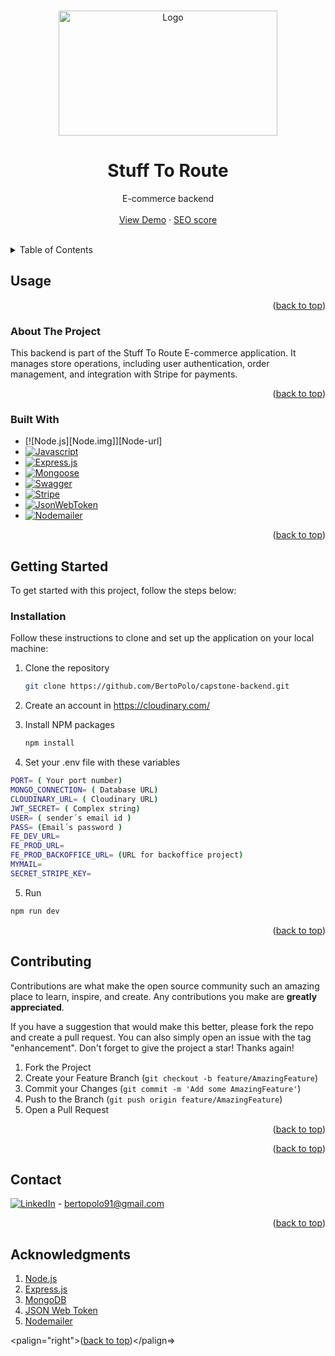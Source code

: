 <a name="readme-top"></a>

<!-- PROJECT LOGO -->
<br />
<div align="center">
    <img src="https://stufftoroute.vercel.app/STR_LOGIN.avif" alt="Logo" width="350" height="200">
  
  <h1 align="center">Stuff To Route</h1>

   <p align="center">
    E-commerce backend
    <br />
    <br />
    <a href="https://stufftoroute.vercel.app" target="_blank" rel="noopener noreferrer">View Demo</a>
    ·
    <a href="https://pagespeed.web.dev/analysis/https-stufftoroute-vercel-app/7hlq5fiq11?form_factor=mobile" target="_blank" rel="noopener noreferrer">
      SEO score
    </a>
  </p>
</div>

<br/>

<!-- TABLE OF CONTENTS -->
<details>
  <summary>Table of Contents</summary>
  <ol>
    <li>
      <a href="#usage">Usage</a>
      <ul>
      <li><a href="#about-the-project">About The Project</a></li>
        <li><a href="#built-with">Built With</a></li>
      </ul>      
    </li>
    <li>
      <a href="#getting-started">Getting Started</a>
      <ul>
        <li><a href="#installation">Installation</a></li>
      </ul>
    </li>
    <li><a href="#contributing">Contributing</a></li>
    <li><a href="#contact">Contact</a></li>
    <li><a href="#acknowledgments">Acknowledgments</a></li>
  </ol>
</details>

## Usage

<p align="right">(<a href="#readme-top">back to top</a>)</p>

<!-- ABOUT THE PROJECT -->

### About The Project

This backend is part of the Stuff To Route E-commerce application. It manages store operations, including user authentication, order management, and integration with Stripe for payments.

<p align="right">(<a href="#readme-top">back to top</a>)</p>

### Built With

- [![Node.js][Node.img]][Node-url]
- [![Javascript][Javascript.img]][Javascript-url]
- [![Express.js][Express.img]][Express-url]
- [![Mongoose][Mongoose.img]][Mongoose-url]
- [![Swagger][Swagger.img]][Swagger-url]
- [![Stripe][Stripe.img]][Stripe-url]
- [![JsonWebToken][JsonWebToken.img]][JsonWebToken-url]
- [![Nodemailer][Nodemailer.img]][Nodemailer-url]

<p align="right">(<a href="#readme-top">back to top</a>)</p>

<!-- GETTING STARTED -->

## Getting Started

To get started with this project, follow the steps below:

### Installation

Follow these instructions to clone and set up the application on your local machine:

1. Clone the repository
   ```sh
   git clone https://github.com/BertoPolo/capstone-backend.git
   ```
2. Create an account in https://cloudinary.com/

3. Install NPM packages
   ```sh
   npm install
   ```
4. Set your .env file with these variables

```sh
PORT= ( Your port number)
MONGO_CONNECTION= ( Database URL)
CLOUDINARY_URL= ( Cloudinary URL)
JWT_SECRET= ( Complex string)
USER= ( sender´s email id )
PASS= (Email´s password )
FE_DEV_URL=
FE_PROD_URL=
FE_PROD_BACKOFFICE_URL= (URL for backoffice project)
MYMAIL=
SECRET_STRIPE_KEY=
```

5. Run

```sh
npm run dev
```

<p align="right">(<a href="#readme-top">back to top</a>)</p>

<!-- CONTRIBUTING -->

## Contributing

Contributions are what make the open source community such an amazing place to learn, inspire, and create. Any contributions you make are **greatly appreciated**.

If you have a suggestion that would make this better, please fork the repo and create a pull request. You can also simply open an issue with the tag "enhancement".
Don't forget to give the project a star! Thanks again!

1. Fork the Project
2. Create your Feature Branch (`git checkout -b feature/AmazingFeature`)
3. Commit your Changes (`git commit -m 'Add some AmazingFeature'`)
4. Push to the Branch (`git push origin feature/AmazingFeature`)
5. Open a Pull Request

<p align="right">(<a href="#readme-top">back to top</a>)</p>

<!-- LICENSE -->

<!--
## License

Distributed under the MIT License. See `LICENSE.txt` for more information.

-->
<p align="right">(<a href="#readme-top">back to top</a>)</p>

<!-- CONTACT -->

## Contact

[![LinkedIn][linkedin-img]][linkedin-url] - bertopolo91@gmail.com

<p align="right">(<a href="#readme-top">back to top</a>)</p>

<!-- ACKNOWLEDGMENTS -->

## Acknowledgments

<!--
Use this space to list resources you find helpful and would like to give credit to. I've included a few of my favorites to kick things off!
-->
<ol>
  
<li> <a href="">Node.js</a></li>  
<li><a href="https://expressjs.com/">Express.js</a></li>
<li><a href="">MongoDB</a></li>
<li><a href="https://www.npmjs.com/package/jsonwebtoken">JSON Web Token</a></li>
<li><a href="https://nodemailer.com/">Nodemailer</a></li>

</ol>

<palign="right">(<a href="#readme-top">back to top</a>)</palign=>

<!-- MARKDOWN LINKS & IMAGES -->
<!-- https://www.markdownguide.org/basic-syntax/#reference-style-links -->

[linkedin-shield]: https://img.shields.io/badge/-LinkedIn-black.svg?style=for-the-badge&logo=linkedin&colorB=555
[linkedin-url]: https://linkedin.com/in/bertopolo
[linkedin-img]: https://img.shields.io/badge/Bertopolo-blue?logo=linkedin
[Javascript.img]: https://img.shields.io/badge/Javascript-blue?logo=javascript
[Javascript-url]: https://javascript.com
[Express.img]: https://img.shields.io/badge/Express-blue?logo=express
[Express-url]: https://expressjs.com/
[Mongoose.img]: https://img.shields.io/badge/Mongoose-blue?logo=mongoose
[Mongoose-url]: https://mongoosejs.com/
[Swagger.img]: https://img.shields.io/badge/Swagger-blue?logo=swagger
[Swagger-url]: https://swagger.io/
[Stripe.img]: https://img.shields.io/badge/Stripe-blue?logo=stripe
[Stripe-url]: https://stripe.com/
[JsonWebToken.img]: https://img.shields.io/badge/JsonWebToken-blue?logo=jsonwebtoken
[JsonWebToken-url]: https://www.npmjs.com/package/jsonwebtoken
[Nodemailer.img]: https://img.shields.io/badge/Nodemailer-blue?logo=nodemailer
[Nodemailer-url]: https://nodemailer.com/

<!--
[Node-img]:
[Node-url]:
[MongoDB-img]:
[MongoDB-url]:
-->
